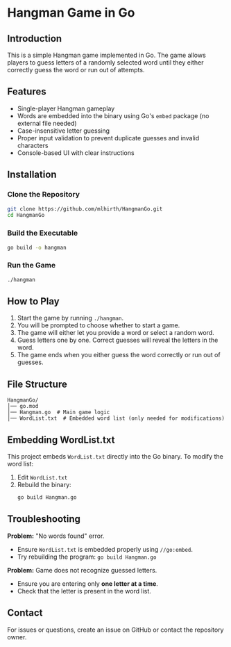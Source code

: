 # Hangman Game in Go

## Introduction
This is a simple Hangman game implemented in Go. The game allows players to guess letters of a randomly selected word until they either correctly guess the word or run out of attempts.

## Features
- Single-player Hangman gameplay
- Words are embedded into the binary using Go's `embed` package (no external file needed)
- Case-insensitive letter guessing
- Proper input validation to prevent duplicate guesses and invalid characters
- Console-based UI with clear instructions

## Installation
### Clone the Repository
```sh
git clone https://github.com/mlhirth/HangmanGo.git
cd HangmanGo
```

### Build the Executable
```sh
go build -o hangman
```

### Run the Game
```sh
./hangman
```

## How to Play
1. Start the game by running `./hangman`.
2. You will be prompted to choose whether to start a game.
3. The game will either let you provide a word or select a random word.
4. Guess letters one by one. Correct guesses will reveal the letters in the word.
5. The game ends when you either guess the word correctly or run out of guesses.

## File Structure
```
HangmanGo/
│── go.mod
│── Hangman.go  # Main game logic
│── WordList.txt  # Embedded word list (only needed for modifications)
```

## Embedding WordList.txt
This project embeds `WordList.txt` directly into the Go binary. To modify the word list:
1. Edit `WordList.txt`
2. Rebuild the binary:
   ```sh
   go build Hangman.go
   ```

## Troubleshooting
**Problem:** "No words found" error.
- Ensure `WordList.txt` is embedded properly using `//go:embed`.
- Try rebuilding the program: `go build Hangman.go`

**Problem:** Game does not recognize guessed letters.
- Ensure you are entering only **one letter at a time**.
- Check that the letter is present in the word list.

## Contact
For issues or questions, create an issue on GitHub or contact the repository owner.


